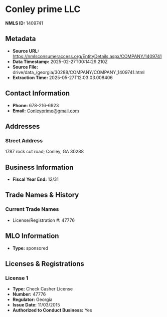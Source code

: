 # Conley prime LLC

**NMLS ID:** 1409741

## Metadata
- **Source URL:** https://nmlsconsumeraccess.org/EntityDetails.aspx/COMPANY/1409741
- **Data Timestamp:** 2025-02-27T00:14:29.210Z
- **Source File:** drive/data_/georgia/30288/COMPANY/COMPANY_1409741.html
- **Extraction Time:** 2025-05-27T12:03:03.008406

## Contact Information
- **Phone:** 678-216-6923
- **Email:** Conleyprime@gmail.com

## Addresses
### Street Address
1787 rock cut road; Conley, GA 30288

## Business Information
- **Fiscal Year End:** 12/31

## Trade Names & History
### Current Trade Names
- License/Registration #: 47776

## MLO Information
- **Type:** sponsored

## Licenses & Registrations

### License 1
- **Type:** Check Casher License
- **Number:** 47776
- **Regulator:** Georgia
- **Issue Date:** 11/03/2015
- **Authorized to Conduct Business:** Yes

